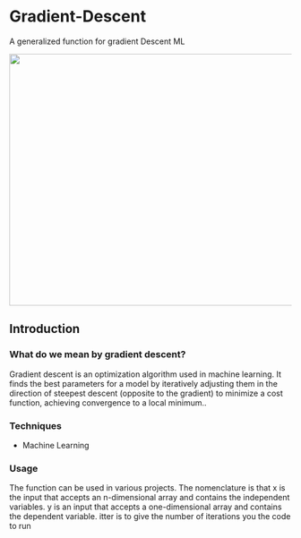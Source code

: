 # Gradient-Descent
A generalized function for gradient Descent ML

<p align="center">
<img src="https://easyai.tech/wp-content/uploads/2019/01/tiduxiajiang-1.png.webp" width="530" height="450">
</p>

## Introduction

### What do we mean by gradient descent?
Gradient descent is an optimization algorithm used in machine learning. It finds the best parameters for a model by iteratively adjusting them in the direction of steepest descent (opposite to the gradient) to minimize a cost function, achieving convergence to a local minimum.. 

### Techniques
- Machine Learning

### Usage
The function can be used in various projects. The nomenclature is that x is the input that accepts an n-dimensional array and contains the independent variables. y is an input that accepts a one-dimensional array and contains the dependent variable. itter is to give the number of iterations you the code to run

